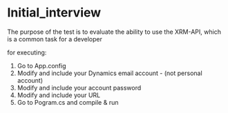 # Initial_interview

The purpose of the test is to evaluate the ability to use the XRM-API, which is a common task for a
developer  

for executing:
1. Go to App.config
2. Modify and include your Dynamics email account - (not personal account)
3. Modify and include your account password 
4. Modify and include your URL 
5. Go to Pogram.cs and compile & run

